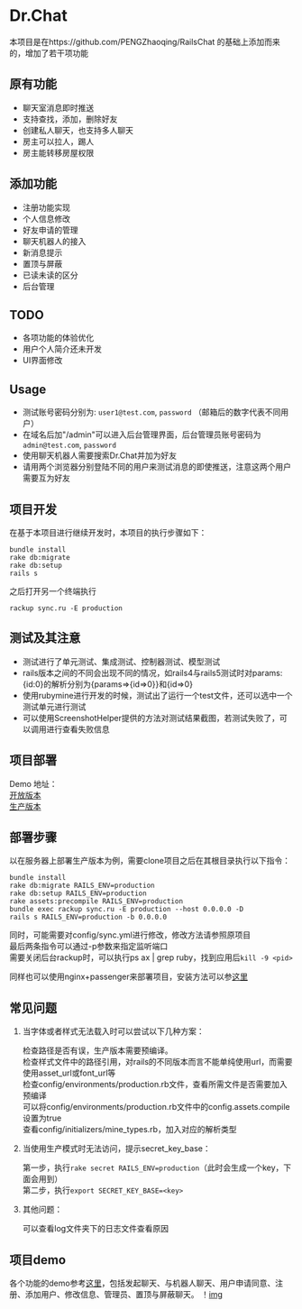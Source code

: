 # Dr.Chat
本项目是在https://github.com/PENGZhaoqing/RailsChat 的基础上添加而来的，增加了若干项功能

## 原有功能
* 聊天室消息即时推送
* 支持查找，添加，删除好友
* 创建私人聊天，也支持多人聊天
* 房主可以拉人，踢人
* 房主能转移房屋权限

## 添加功能
* 注册功能实现
* 个人信息修改
* 好友申请的管理
* 聊天机器人的接入
* 新消息提示
* 置顶与屏蔽
* 已读未读的区分
* 后台管理

## TODO
* 各项功能的体验优化
* 用户个人简介还未开发
* UI界面修改

## Usage
* 测试账号密码分别为: `user1@test.com`, `password` （邮箱后的数字代表不同用户）
* 在域名后加"/admin"可以进入后台管理界面，后台管理员账号密码为`admin@test.com`, `password`
* 使用聊天机器人需要搜索Dr.Chat并加为好友
* 请用两个浏览器分别登陆不同的用户来测试消息的即使推送，注意这两个用户需要互为好友

## 项目开发
在基于本项目进行继续开发时，本项目的执行步骤如下：  
```
bundle install  
rake db:migrate  
rake db:setup  
rails s  
```

之后打开另一个终端执行  
```
rackup sync.ru -E production
```

## 测试及其注意
  
+ 测试进行了单元测试、集成测试、控制器测试、模型测试
+ rails版本之间的不同会出现不同的情况，如rails4与rails5测试时对params:{id:0}的解析分别为{params=>{id=>0}}和{id=>0}
+ 使用rubymine进行开发的时候，测试出了运行一个test文件，还可以选中一个测试单元进行测试
+ 可以使用ScreenshotHelper提供的方法对测试结果截图，若测试失败了，可以调用进行查看失败信息

## 项目部署
Demo 地址：  
    [开放版本](http://www.softwarehomeliu.com)  
    [生产版本](http://www.softwarehomeliu.com:3000)

## 部署步骤
以在服务器上部署生产版本为例，需要clone项目之后在其根目录执行以下指令：  
```
bundle install  
rake db:migrate RAILS_ENV=production  
rake db:setup RAILS_ENV=production  
rake assets:precompile RAILS_ENV=production  
bundle exec rackup sync.ru -E production --host 0.0.0.0 -D  
rails s RAILS_ENV=production -b 0.0.0.0  
```

同时，可能需要对config/sync.yml进行修改，修改方法请参照原项目  
最后两条指令可以通过-p参数来指定监听端口  
需要关闭后台rackup时，可以执行ps ax | grep ruby，找到应用后`kill -9 <pid>`  

同样也可以使用nginx+passenger来部署项目，安装方法可以参[这里](https://www.phusionpassenger.com/library/install/nginx/install/oss/xenial/)

## 常见问题
1. 当字体或者样式无法载入时可以尝试以下几种方案：  
  
    检查路径是否有误，生产版本需要预编译。  
    检查样式文件中的路径引用，对rails的不同版本而言不能单纯使用url，而需要使用asset_url或font_url等  
    检查config/environments/production.rb文件，查看所需文件是否需要加入预编译  
    可以将config/environments/production.rb文件中的config.assets.compile设置为true  
    查看config/initializers/mine_types.rb，加入对应的解析类型  

2. 当使用生产模式时无法访问，提示secret_key_base：  
  
    第一步，执行`rake secret RAILS_ENV=production`（此时会生成一个key，下面会用到）  
    第二步，执行`export SECRET_KEY_BASE=<key>`  

3. 其他问题：  
  
    可以查看log文件夹下的日志文件查看原因  
## 项目demo
各个功能的demo参考[这里](https://github.com/DrChatTeam/DrChatRails/tree/dev/readmegif)，包括发起聊天、与机器人聊天、用户申请同意、注册、添加用户、修改信息、管理员、置顶与屏蔽聊天。
  ！[img](https://github.com/DrChatTeam/DrChatRails/blob/dev/readmegif/与机器人聊天.gif)
